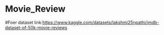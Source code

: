 # Movie_Review
#Foer dataset link:https://www.kaggle.com/datasets/lakshmi25npathi/imdb-dataset-of-50k-movie-reviews
